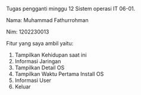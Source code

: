 Tugas pengganti minggu 12 Sistem operasi IT 06-01.

Nama: Muhammad Fathurrohman

Nim: 1202230013

Fitur yang saya ambil yaitu:
1. Tampilkan Kehidupan saat ini
2. Informasi Jaringan
3. Tampilkan Detail OS
4. Tampilkan Waktu Pertama Install OS
5. Informasi User
6. Keluar 


